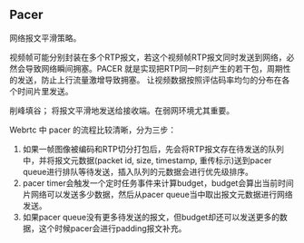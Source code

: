 ## Pacer

网络报文平滑策略。

视频帧可能分别封装在多个RTP报文，若这个视频帧RTP报文同时发送到网络，必然会导致网络瞬间拥塞。PACER 就是实现把RTP同一时刻产生的若干包，周期性的发送，防止上行流量激增导致拥塞。
让视频数据按照评估码率均匀的分布在各个时间片里发送。

削峰填谷； 将报文平滑地发送给接收端。在弱网环境尤其重要。  





Webrtc 中 pacer 的流程比较清晰，分为三步：

1. 如果一帧图像被编码和RTP切分打包后，先会将RTP报文存在待发送的队列中，并将报文元数据(packet id, size, timestamp, 重传标示)送到pacer queue进行排队等待发送，插入队列的元数据会进行优先级排序。
2. pacer timer会触发一个定时任务事件来计算budget，budget会算出当前时间片网络可以发送多少数据，然后从pacer queue当中取出报文元数据进行网络发送。
3. 如果pacer queue没有更多待发送的报文，但budget却还可以发送更多的数据，这个时候pacer会进行padding报文补充。

